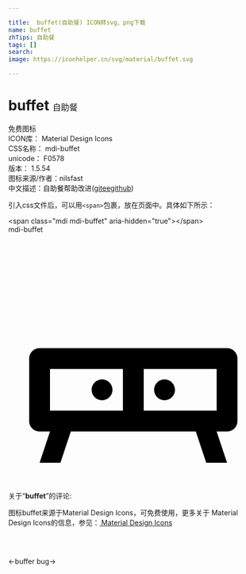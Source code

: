 ```yaml
---

title:  buffet(自助餐) ICON转svg、png下载
name: buffet
zhTips: 自助餐
tags: []
search: 
image: https://iconhelper.cn/svg/material/buffet.svg

---
```


# buffet  <small style="font-size: 60%;font-weight: 100">自助餐</small>


<div class="detail-page">
<p>
<span><span class="badge-success badge">免费图标</span> </span>
<br/>
<span>
ICON库：
<span class="badge-secondary badge">Material Design Icons</span> 
</span>
<br/>
<span>
CSS名称：
<span class="badge-secondary badge">mdi-buffet</span> 
</span>
<br/>
<span>
unicode：
<span class="badge-secondary badge">F0578</span> 
<copy-btn content='F0578' btn-title=""></copy-btn>
<copy-btn :content='String.fromCodePoint(parseInt("F0578", 16))' btn-title="复制U"></copy-btn>
</span>
<br/>
<span>
版本：
<span class="badge-secondary badge">1.5.54</span> 
</span>
<br/>
<span>图标来源/作者：<span class="badge-light badge">nilsfast</span></span> 
<br/>
<span class="zh-detail">中文描述：<span class="badge-primary badge">自助餐</span><span class="help-link"><span>帮助改进</span>(<a href="https://gitee.com/liuwave/icon-helper/edit/master/json/material/buffet.json" target="_blank" rel="noopener noreferrer">gitee</a><a href="https://github.com/liuwave/icon-helper/edit/master/json/material/buffet.json" target="_blank" rel="noopener noreferrer">github</a></span>)</span><br/>
</p>
</div>
<div class="alert alert-dark">
  <i class="mdi mdi-buffet mdi-48px"></i>
  <i class="mdi mdi-buffet mdi-36px"></i>
  <i class="mdi mdi-buffet mdi-24px"></i>
  <i class="mdi mdi-buffet mdi-18px"></i>
</div>
<div>
  <p>引入css文件后，可以用<code>&lt;span&gt;</code>包裹，放在页面中。具体如下所示：    
  </p>
  <div class="alert alert-primary" style="font-size: 14px">
    &lt;span class="mdi mdi-buffet" aria-hidden="true"&gt;&lt;/span&gt;
    <copy-btn content='<span class="mdi mdi-buffet" aria-hidden="true"></span>'></copy-btn>
  </div>
  <div class="alert alert-secondary">
    <i class="mdi mdi-buffet"
    style="font-size: 24px"
    aria-hidden="true"></i> mdi-buffet
    <copy-btn content="mdi-buffet" btn-title="复制图标名称"></copy-btn>
  </div>
</div>
<div id="svg" class="svg-wrap">
<svg xmlns="http://www.w3.org/2000/svg" viewBox="0 0 24 24"><path d="M9 14C9.55 14 10 14.45 10 15C10 15.55 9.55 16 9 16C8.45 16 8 15.55 8 15C8 14.45 8.45 14 9 14M15 14C15.55 14 16 14.45 16 15C16 15.55 15.55 16 15 16C14.45 16 14 15.55 14 15C14 14.45 14.45 14 15 14M3 22L4 19H3C2.45 19 2 18.55 2 18V12C2 11.45 2.45 11 3 11H21C21.55 11 22 11.45 22 12V18C22 18.55 21.55 19 21 19H20L21 22H19L18 19H6L5 22H3M13 13V17H20V13H13M4 13V17H11V13H4Z" /></svg>
</div>
<detail full-name='mdi-buffet'></detail>
<div class="icon-detail__container">
<p>关于“<b>buffet</b>”的评论:</p>
</div>
<Vssue title="关于“buffet”的评论" />    
<div><p>图标buffet来源于Material Design Icons，可免费使用，更多关于 Material Design Icons的信息，参见：<a target="_blank" href="https://iconhelper.cn/material.html"> Material Design Icons</a>
</p></div>

<div style="padding:2rem 0 " class="page-nav"><p class="inner"><span class="prev">←<router-link to="/icon/buffer.html">buffer</router-link></span> <span class="next"><router-link to="/icon/bug.html">bug</router-link>→</span></p></div>

